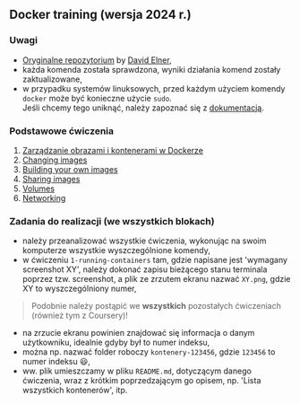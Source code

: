 ## Docker training (wersja 2024 r.)

###  Uwagi
  - [Oryginalne repozytorium](https://github.com/delner/docker-training/tree/master) by [David Elner](https://github.com/delner),  
  - każda komenda została sprawdzona, wyniki działania komend zostały zaktualizowane,  
  - w przypadku systemów linuksowych, przed każdym użyciem komendy `docker` może być konieczne użycie `sudo`.  
   Jeśli chcemy tego uniknąć, należy zapoznać się z [dokumentacją](https://docs.docker.com/engine/install/linux-postinstall/).

### Podstawowe ćwiczenia

1. [Zarządzanie obrazami i kontenerami w Dockerze](1-running-containers.md)
2. [Changing images](2-changing_images.md)
3. [Building your own images](3-building_images.md)
4. [Sharing images](4-sharing_images.md)
5. [Volumes](5-volumes.md)
6. [Networking](6-networking.md)


### Zadania do realizacji (we wszystkich blokach)
  - należy przeanalizować wszystkie ćwiczenia, wykonując na swoim komputerze wszystkie wyszczególnione komendy,
  - w ćwiczeniu `1-running-containers` tam, gdzie napisane jest 'wymagany screenshot XY', należy dokonać zapisu bieżącego stanu terminala poprzez tzw. screenshot, a plik ze zrzutem ekranu nazwać `XY.png`, gdzie XY to wyszczególniony numer,  
  > Podobnie należy postąpić we **wszystkich** pozostałych ćwiczeniach (również tym z Coursery)!
  - na zrzucie ekranu powinien znajdować się informacja o danym użytkowniku, idealnie gdyby był to numer indeksu,  
  - można np. nazwać folder roboczy `kontenery-123456`, gdzie `123456` to numer indeksu :smiley:,  
  - ww. plik umieszczamy w pliku `README.md`, dotyczącym danego ćwiczenia, wraz z krótkim poprzedzającym go opisem, np. 'Lista wszystkich kontenerów', itp.  